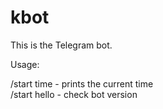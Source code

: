 # kbot

This is the Telegram bot.

Usage:

/start time - prints the current time  
/start hello - check bot version